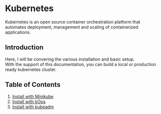# Kubernetes

Kubernetes is an open source container orchestration platform that automates deployment, management and scaling of containerized applications.

## Introduction

Here, I will be convering the various installation and basic setup.<br />
With the support of this documentation, you can build a local or production ready kubernetes cluster.

## Table of Contents

1. [Install with Minikube](./starter-minikube)
2. [Install with kOps](./starter-kops)
3. [Install with kubeadm](./starter-kubeadm)
